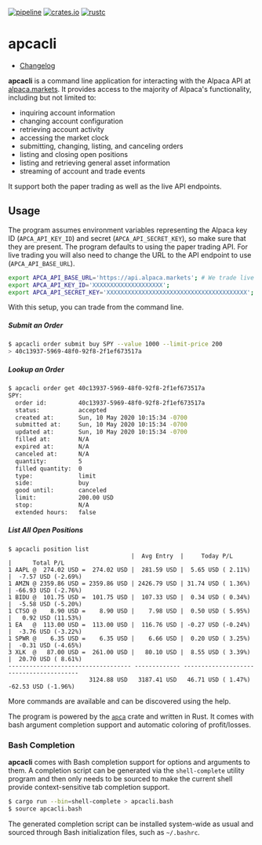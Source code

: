 [![pipeline](https://gitlab.com/d-e-s-o/apcacli/badges/master/pipeline.svg)](https://gitlab.com/d-e-s-o/apcacli/commits/master)
[![crates.io](https://img.shields.io/crates/v/apcacli.svg)](https://crates.io/crates/apcacli)
[![rustc](https://img.shields.io/badge/rustc-1.40+-blue.svg)](https://blog.rust-lang.org/2019/12/19/Rust-1.40.0.html)

apcacli
=======

- [Changelog](CHANGELOG.md)

**apcacli** is a command line application for interacting with the
Alpaca API at [alpaca.markets][]. It provides access to the majority of
Alpaca's functionality, including but not limited to:
- inquiring account information
- changing account configuration
- retrieving account activity
- accessing the market clock
- submitting, changing, listing, and canceling orders
- listing and closing open positions
- listing and retrieving general asset information
- streaming of account and trade events

It support both the paper trading as well as the live API endpoints.


Usage
-----

The program assumes environment variables representing the Alpaca key ID
(`APCA_API_KEY_ID`) and secret (`APCA_API_SECRET_KEY`), so make sure
that they are present. The program defaults to using the paper trading
API. For live trading you will also need to change the URL to the API
endpoint to use (`APCA_API_BASE_URL`).

```bash
export APCA_API_BASE_URL='https://api.alpaca.markets'; # We trade live
export APCA_API_KEY_ID='XXXXXXXXXXXXXXXXXXXX';
export APCA_API_SECRET_KEY='XXXXXXXXXXXXXXXXXXXXXXXXXXXXXXXXXXXXXXXX';
```

With this setup, you can trade from the command line.
##### Submit an Order
```bash
$ apcacli order submit buy SPY --value 1000 --limit-price 200
> 40c13937-5969-48f0-92f8-2f1ef673517a
```

##### Lookup an Order
```bash
$ apcacli order get 40c13937-5969-48f0-92f8-2f1ef673517a
SPY:
  order id:         40c13937-5969-48f0-92f8-2f1ef673517a
  status:           accepted
  created at:       Sun, 10 May 2020 10:15:34 -0700
  submitted at:     Sun, 10 May 2020 10:15:34 -0700
  updated at:       Sun, 10 May 2020 10:15:34 -0700
  filled at:        N/A
  expired at:       N/A
  canceled at:      N/A
  quantity:         5
  filled quantity:  0
  type:             limit
  side:             buy
  good until:       canceled
  limit:            200.00 USD
  stop:             N/A
  extended hours:   false
```

##### List All Open Positions
```
$ apcacli position list
                                   |  Avg Entry  |     Today P/L      |      Total P/L
1 AAPL @  274.02 USD =  274.02 USD |  281.59 USD |  5.65 USD ( 2.11%) |  -7.57 USD (-2.69%)
1 AMZN @ 2359.86 USD = 2359.86 USD | 2426.79 USD | 31.74 USD ( 1.36%) | -66.93 USD (-2.76%)
1 BIDU @  101.75 USD =  101.75 USD |  107.33 USD |  0.34 USD ( 0.34%) |  -5.58 USD (-5.20%)
1 CTSO @    8.90 USD =    8.90 USD |    7.98 USD |  0.50 USD ( 5.95%) |   0.92 USD (11.53%)
1 EA   @  113.00 USD =  113.00 USD |  116.76 USD | -0.27 USD (-0.24%) |  -3.76 USD (-3.22%)
1 SPWR @    6.35 USD =    6.35 USD |    6.66 USD |  0.20 USD ( 3.25%) |  -0.31 USD (-4.65%)
3 XLK  @   87.00 USD =  261.00 USD |   80.10 USD |  8.55 USD ( 3.39%) |  20.70 USD ( 8.61%)
----------------------------------- ------------- -------------------- --------------------
                       3124.88 USD   3187.41 USD   46.71 USD ( 1.47%)   -62.53 USD (-1.96%)
```

More commands are available and can be discovered using the help.

The program is powered by the [`apca`][apca] crate and written in Rust.
It comes with bash argument completion support and automatic coloring of
profit/losses.


### Bash Completion
**apcacli** comes with Bash completion support for options and
arguments to them. A completion script can be generated via the
`shell-complete` utility program and then only needs to be sourced to
make the current shell provide context-sensitive tab completion support.
```bash
$ cargo run --bin=shell-complete > apcacli.bash
$ source apcacli.bash
```

The generated completion script can be installed system-wide as usual
and sourced through Bash initialization files, such as `~/.bashrc`.


[alpaca.markets]: https://alpaca.markets
[apca]: https://crates.io/crates/apca
